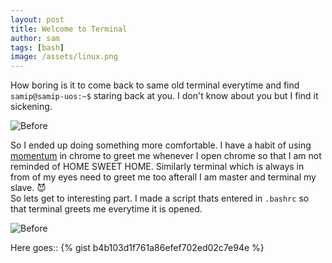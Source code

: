 ```yaml
---
layout: post
title: Welcome to Terminal
author: sam
tags: [bash]
image: /assets/linux.png
---
```


How boring is it to come back to same old terminal everytime and find `samip@samip-uos:~$` staring back at you. I don't know about you but I find it sickening.  

![Before](/assets/beforewelcome.png)

So I ended up doing something more comfortable. I have a habit of using [momentum](https://chrome.google.com/webstore/detail/momentum/laookkfknpbbblfpciffpaejjkokdgca?hl=en) in chrome to greet me whenever I open chrome so that I am not reminded of HOME SWEET HOME. Similarly terminal which is always in from of my eyes need to greet me too afterall I am master and terminal my slave. :smiling_imp:  
So lets get to interesting part. I made a script thats entered in `.bashrc` so that terminal greets me everytime it is opened. 

![Before](/assets/afterwelcome.png)

Here goes:: 
{% gist b4b103d1f761a86efef702ed02c7e94e %}